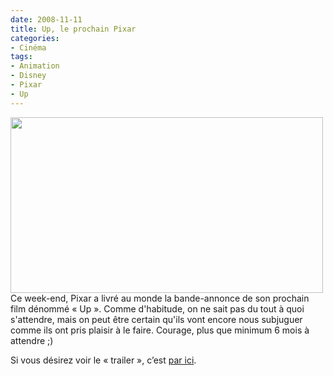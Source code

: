 ```yaml
---
date: 2008-11-11
title: Up, le prochain Pixar
categories:
- Cinéma
tags:
- Animation
- Disney
- Pixar
- Up
---
```

<img class="alignnone size-medium wp-image-774" title="Up" src="https://dlgjp9x71cipk.cloudfront.net/2008/11/uppixar.png" alt="" width="500" height="281" />
Ce week-end, Pixar a livré au monde la bande-annonce de son prochain film dénommé « Up ». Comme d'habitude, on ne sait pas du tout à quoi s'attendre, mais on peut être certain qu'ils vont encore nous subjuguer comme ils ont pris plaisir à le faire.
Courage, plus que minimum 6 mois à attendre ;)

Si vous désirez voir le « trailer », c’est <a title="Le trailer de Up" href="https://www.apple.com/trailers/disney/up/">par ici</a>.
